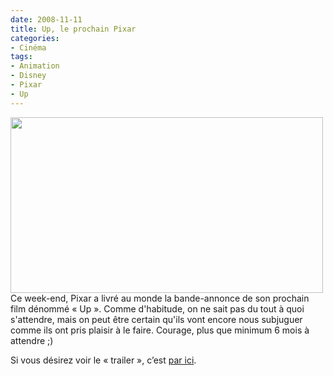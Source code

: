 ```yaml
---
date: 2008-11-11
title: Up, le prochain Pixar
categories:
- Cinéma
tags:
- Animation
- Disney
- Pixar
- Up
---
```

<img class="alignnone size-medium wp-image-774" title="Up" src="https://dlgjp9x71cipk.cloudfront.net/2008/11/uppixar.png" alt="" width="500" height="281" />
Ce week-end, Pixar a livré au monde la bande-annonce de son prochain film dénommé « Up ». Comme d'habitude, on ne sait pas du tout à quoi s'attendre, mais on peut être certain qu'ils vont encore nous subjuguer comme ils ont pris plaisir à le faire.
Courage, plus que minimum 6 mois à attendre ;)

Si vous désirez voir le « trailer », c’est <a title="Le trailer de Up" href="https://www.apple.com/trailers/disney/up/">par ici</a>.
